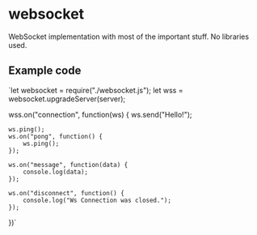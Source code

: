 # websocket
WebSocket implementation with most of the important stuff. No libraries used.

## Example code ##

`let websocket = require("./websocket.js");
let wss = websocket.upgradeServer(server);

wss.on("connection", function(ws) {
	ws.send("Hello!");
  
	ws.ping();
	ws.on("pong", function() {
		ws.ping();
	});

	ws.on("message", function(data) {
		console.log(data);
	});

	ws.on("disconnect", function() {
		console.log("Ws Connection was closed.");
	});
})`
